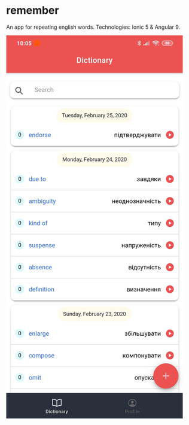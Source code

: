 # remember
An app for repeating english words. Technologies: Ionic 5 & Angular 9.

![screenshot](Screenshot.jpg)
